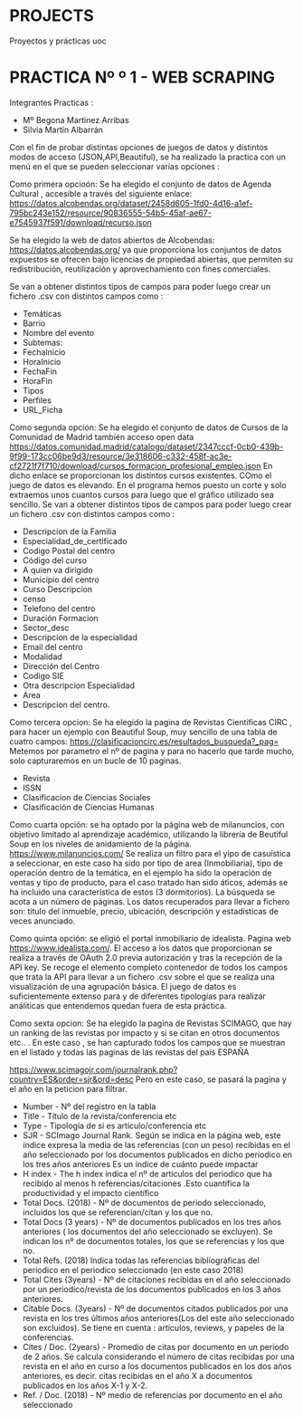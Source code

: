 # PROJECTS
Proyectos y prácticas uoc
# PRACTICA Nº º 1 - WEB SCRAPING 

Integrantes Practicas : 
- Mº Begona Martinez Arribas
- Silvia Martín Albarrán

Con el fin de probar distintas opciones de juegos de datos y distintos modos de acceso (JSON,API,Beautiful), se ha realizado la practica con un menú en el que se pueden seleccionar varias opciones : 
 
Como primera opcioón: Se ha elegido el conjunto de datos de Agenda Cultural , accesible a través del siguiente enlace:
https://datos.alcobendas.org/dataset/2458d605-1fd0-4d16-a1ef-795bc243e152/resource/90836555-54b5-45af-ae67-e7545937f591/download/recurso.json

Se ha elegido la web de datos abiertos de Alcobendas: https://datos.alcobendas.org/  ya que proporciona  los conjuntos de datos expuestos se ofrecen bajo licencias de propiedad abiertas, que permiten su redistribución, reutilización y aprovechamiento con fines comerciales.

Se van a obtener distintos tipos de campos para poder luego crear un fichero .csv con distintos campos como :
- Temáticas
- Barrio
- Nombre del evento
- Subtemas:
- FechaInicio
- HoraInicio
- FechaFin
- HoraFin
- Tipos
- Perfiles 
- URL_Ficha 

 Como segunda opcion: Se ha elegido el conjunto de datos de Cursos de la Comunidad de Madrid también acceso open data 
 https://datos.comunidad.madrid/catalogo/dataset/2347cccf-0cb0-439b-9f99-173cc06be9d3/resource/3e318606-c332-458f-ac3e-cf2721f7f710/download/cursos_formacion_profesional_empleo.json
En dicho enlace se proporcionan los distintos cursos existentes. COmo el juego de datos es elevando. En el programa hemos puesto un corte y solo extraemos unos cuantos cursos para luego que el gráfico utilizado sea sencillo.
Se van a obtener distintos tipos de campos para poder luego crear un fichero .csv con distintos campos como :
 - Descripcion de la Familia 
 - Especialidad_de_certificado 
 - Codigo Postal del centro 
 - Código del curso 
 - A quien va dirigido
 - Municipio del centro
 - Curso Descripcion
 - censo 
 - Telefono del centro
 - Duración Formacion 
 - Sector_desc 
 - Descripcion de la especialidad 
 - Email del centro 
 - Modalidad 
 - Dirección del Centro  
 - Codigo SIE
 - Otra descripcion Especialidad
 - Area
 - Descripcion del centro.
 
 Como tercera opcion: Se ha elegido la pagina de Revistas Cientificas CIRC , para hacer un ejemplo con Beautiful Soup, muy sencillo de una tabla de cuatro campos: 
 https://clasificacioncirc.es/resultados_busqueda?_pag=
 Metemos por parametro el nº de pagina y para no hacerlo que tarde mucho, solo capturaremos en un bucle de 10 paginas.
 - Revista
 - ISSN
 - Clasificacion de Ciencias Sociales 
 - Clasificación de Ciencias Humanas
 
Como cuarta opción: se ha optado por la página web de milanuncios, con objetivo limitado al aprendizaje académico, utilizando la librería de Beutiful Soup en los niveles de anidamiento de la página.
https://www.milanuncios.com/
Se realiza un filtro para el yipo de casuística a seleccionar, en este caso ha sido por tipo de area (Inmobiliaria), tipo de operación dentro de la temática, en el ejemplo ha sido la operación de ventas y tipo de producto, para el caso tratado han sido áticos, además se ha incluido una característica de estos (3 dormitorios). La búsqueda se acota a un número de páginas.
Los datos recuperados para llevar a fichero son: titulo del inmueble, precio, ubicación, descripción y estadísticas de veces anunciado.
 
Como quinta opción: se eligió el portal inmobiliario de idealista.
Pagina web https://www.idealista.com/. El acceso a los datos que proporcionan se realiza a través de OAuth 2.0 previa autorización y tras la recepción de la API key.
Se recoge el elemento completo contenedor de todos los campos que trata la API para llevar a un fichero .csv sobre el que se realiza una visualización de una agrupación básica. El juego de datos es suficientemente extenso para y de diferentes tipologías para realizar análiticas que entendemos quedan fuera de esta práctica. 

Como sexta opcion: Se ha elegido la pagina de Revistas SCIMAGO, que hay un ranking de las revistas por impacto y si se citan en otros documentos etc.. . En este caso , se han capturado todos los campos que se muestran en el listado y todas las paginas de las revistas del pais ESPAÑA

https://www.scimagojr.com/journalrank.php?country=ES&order=sjr&ord=desc
Pero en este caso, se pasará la pagina y el año en la peticion para filtrar. 
- Number - Nº del registro en la tabla
- Title - Título de la revista/conferencia etc
- Type - Tipología de si es artículo/conferencia etc
- SJR - SCImago Journal Rank. Según se indica en la página web, este índice expresa la media de las  referencias (con un peso) recibidas en el año seleccionado por los documentos publicados en dicho periodico en los tres años anteriores 
Es un índice de cuánto puede impactar
- H index - The h index indica el nº de artículos   del periodico que ha recibido al menos h referencias/citaciones .Esto cuantifica la productividad y el impacto científico 
- Total Docs. (2018) - Nº de documentos de periodo seleccionado, incluidos los que se referencian/citan y los que no.
- Total Docs (3 years) - Nº de documentos publicados en los tres años anteriores ( los documentos del año seleccionado se excluyen). Se indican los nº de documentos totales, los que se referencias y los que no.
- Total Refs. (2018) Indica todas las referencias bibliográficas del periodico en el periodico seleccionado (en este caso 2018)
- Total Cites (3years) - Nº de citaciones recibidas en el año seleccionado por un periodico/revista de los documentos publicados en los 3 años anteriores. 
- Citable Docs. (3years) - Nº de documentos citados publicados por una revista en los tres últimos años anteriores(Los del este año seleccionado son excluidos).  Se tiene en cuenta : artículos, reviews, y papeles de la conferencias.
- Cites / Doc. (2years) - Promedio de citas por documento en un período de 2 años. Se calcula considerando el número de citas recibidas por una revista en el año en curso a los documentos publicados en los dos años anteriores, es decir. citas recibidas en el año X a documentos publicados en los años X-1 y X-2.
- Ref. / Doc. (2018) - Nº medio de referencias por documento en el año seleccionado


